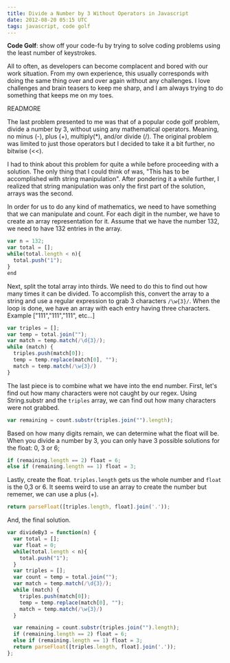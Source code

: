 ```yaml
---
title: Divide a Number by 3 Without Operators in Javascript
date: 2012-08-20 05:15 UTC
tags: javascript, code golf
---
```


**Code Golf**: show off your code-fu by trying to solve coding problems using the least number of keystrokes.

All to often, as developers can become complacent and bored with our work situation. From my own experience, this usually corresponds with doing the same thing over and over again without any challenges. I love challenges and brain teasers to keep me sharp, and I am always trying to do something that keeps me on my toes.

READMORE

The last problem presented to me was that of a popular code golf problem, divide a number by 3, without using any mathematical operators. Meaning, no minus (-), plus (+), multiply(*), and/or divide (/). The original problem was limited to just those operators but I decided to take it a bit further, no bitwise (<<).

I had to think about this problem for quite a while before proceeding with a solution. The only thing that I could think of was, "This has to be accomplished with string manipulation". After pondering it a while further, I realized that string manipulation was only the first part of the solution, arrays was the second.

In order for us to do any kind of mathematics, we need to have something that we can manipulate and count. For each digit in the number, we have to create an array representation for it. Assume that we have the number 132, we need to have 132 entries in the array.

```js
var n = 132;
var total = [];
while(total.length < n){
  total.push("1");
}
end
```

Next, split the total array into thirds. We need to do this to find out how many times it can be divided. To accomplish this, convert the array to a string and use a regular expression to grab 3 characters `/\w{3}/`. When the loop is done, we have an array with each entry having three characters. Example ["111","111","111", etc...]

```js
var triples = [];
var temp = total.join("");
var match = temp.match(/\d{3}/);
while (match) {
  triples.push(match[0]);
  temp = temp.replace(match[0], "");
  match = temp.match(/\w{3}/)
}
```

The last piece is to combine what we have into the end number. First, let's find out how many characters were not caught by our regex. Using String.substr and the `triples` array, we can find out how many characters were not grabbed.

```js
var remaining = count.substr(triples.join("").length);
```

Based on how many digits remain, we can determine what the float will be. When you divide a number by 3, you can only have 3 possible solutions for the float: 0, 3 or 6;

```js
if (remaining.length == 2) float = 6;
else if (remaining.length == 1) float = 3;
```

Lastly, create the float. `triples.length` gets us the whole number and `float` is the 0,3 or 6. It seems weird to use an array to create the number but rememer, we can use a plus (+).

```js
return parseFloat([triples.length, float].join('.'));
```

And, the final solution.

```js
var divideBy3 = function(n) {
  var total = [];
  var float = 0;
  while(total.length < n){
    total.push("1");
  }
  var triples = [];
  var count = temp = total.join("");
  var match = temp.match(/\d{3}/);
  while (match) {
    triples.push(match[0]);
    temp = temp.replace(match[0], "");
    match = temp.match(/\w{3}/)
  }

  var remaining = count.substr(triples.join("").length);
  if (remaining.length == 2) float = 6;
  else if (remaining.length == 1) float = 3;
  return parseFloat([triples.length, float].join('.'));
};
```
